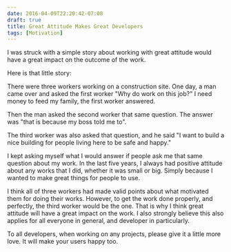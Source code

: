```yaml
---
date: 2016-04-09T22:20:42-07:00
draft: true
title: Great Attitude Makes Great Developers
tags: [Motivation]
---
```


I was struck with a simple story about working with great attitude would have a
great impact on the outcome of the work.
<!--more-->

Here is that little story:

>
There were three workers working on a construction site. One day, a man came over and asked the
first worker "Why do work on this job?" I need money to feed my family, the first worker answered.
>
>
Then the man asked the second worker that same question. The answer was "that
is because my boss told me to".
>
>
The third worker was also asked that question, and he said "I want to build a
nice building for people living here to be safe and happy."
>

I kept asking myself what I would answer if people ask me that same question about
my work. In the last five years, I always had positive attitude about any works that I did, whether it was small
or big. Simply because I wanted to make great things for people to use.

I think all of three workers had made valid points about what motivated them
for doing their works. However, to get the work done properly, and perfectly, the third worker would be the one. That is why I think great attitude will have a great impact on the work. I also strongly believe this also applies for all everyone in general, and developer in particularly. 

To all developers, when working on any projects, please give it a little more
love. It will make your users happy too.
